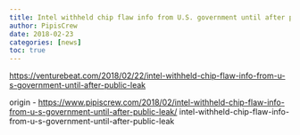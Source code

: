 ```yaml
---
title: Intel withheld chip flaw info from U.S. government until after public leak
author: PipisCrew
date: 2018-02-23
categories: [news]
toc: true
---
```


https://venturebeat.com/2018/02/22/intel-withheld-chip-flaw-info-from-u-s-government-until-after-public-leak

origin - https://www.pipiscrew.com/2018/02/intel-withheld-chip-flaw-info-from-u-s-government-until-after-public-leak/ intel-withheld-chip-flaw-info-from-u-s-government-until-after-public-leak